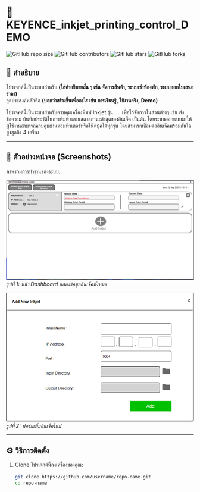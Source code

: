 # 🚀 KEYENCE_inkjet_printing_control_DEMO

![GitHub repo size](https://img.shields.io/github/repo-size/username/repo-name)
![GitHub contributors](https://img.shields.io/github/contributors/username/repo-name)
![GitHub stars](https://img.shields.io/github/stars/username/repo-name?style=social)
![GitHub forks](https://img.shields.io/github/forks/username/repo-name?style=social)

## 📖 คำอธิบาย
โปรเจกต์นี้เป็นระบบสำหรับ **(ใส่คำอธิบายสั้น ๆ เช่น จัดการสินค้า, ระบบเช่าห้องพัก, ระบบออกใบเสนอราคา)**  
จุดประสงค์หลักคือ **(บอกว่าสร้างขึ้นเพื่ออะไร เช่น การเรียนรู้, ใช้งานจริง, Demo)**  

โปรเจคต์นี้เป็นระบบสําหรับควบคุมเครื่องพิมพ์ Inkjet รุ่น .... เพื่อไว้จัดการในส่วนต่างๆ เช่น ส่งข้อความ บันทึกประวัติในการพิมพ์ และแสดงสถานะล่าสุดของอินเจ็ค เป็นต้น 
โดยระบบออกแบบมาให้ผู้ใช้งานสามารถควบคุมผ่านคอมพิวเตอร์หรือโน๊ตบุ้คได้ทุกรุ่น โดยสามารถเชื่อมต่ออินเจ็คพร้อมกันได้สูงสุดถึง 4 เครื่อง

---

## 📸 ตัวอย่างหน้าจอ (Screenshots)

ภาพรวมการทำงานของระบบ:

![หน้าจอ Dashboard](./images/dashboard.png)  
*รูปที่ 1: หน้า Dashboard แสดงข้อมูลอินเจ็คทั้งหมด*

![หน้าจอฟอร์มเพิ่มสินค้า](./images/add_inkjet.png)  
*รูปที่ 2: ฟอร์มเพิ่มอินเจ็คใหม่*

---

## ⚙️ วิธีการติดตั้ง

1. Clone โปรเจกต์นี้ลงเครื่องของคุณ:
   ```bash
   git clone https://github.com/username/repo-name.git
   cd repo-name


